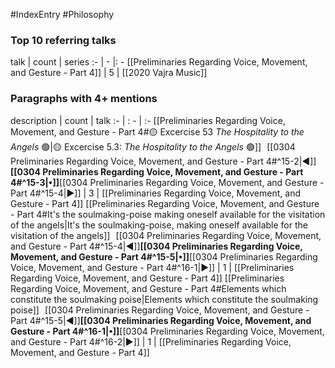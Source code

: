 #IndexEntry #Philosophy

### Top 10 referring talks
talk | count | series
:- | - |: -
[[Preliminaries Regarding Voice, Movement, and Gesture - Part 4]] | 5 | [[2020 Vajra Music]]

### Paragraphs with 4+ mentions
description | count | talk
:- | : - | :-
[[Preliminaries Regarding Voice, Movement, and Gesture - Part 4#🟡 Excercise 53 _The Hospitality to the Angels_ 🟢\|🟡 Excercise 5.3: _The Hospitality to the Angels_ 🟢]] &nbsp;&nbsp;[[0304 Preliminaries Regarding Voice, Movement, and Gesture - Part 4#^15-2\|◀]]**[[0304 Preliminaries Regarding Voice, Movement, and Gesture - Part 4#^15-3\|•]]**[[0304 Preliminaries Regarding Voice, Movement, and Gesture - Part 4#^15-4\|▶]] | 3 | [[Preliminaries Regarding Voice, Movement, and Gesture - Part 4]]
[[Preliminaries Regarding Voice, Movement, and Gesture - Part 4#It's the soulmaking-poise making oneself available for the visitation of the angels\|It's the soulmaking-poise, making oneself available for the visitation of the angels]] &nbsp;&nbsp;[[0304 Preliminaries Regarding Voice, Movement, and Gesture - Part 4#^15-4\|◀]]**[[0304 Preliminaries Regarding Voice, Movement, and Gesture - Part 4#^15-5\|•]]**[[0304 Preliminaries Regarding Voice, Movement, and Gesture - Part 4#^16-1\|▶]] | 1 | [[Preliminaries Regarding Voice, Movement, and Gesture - Part 4]]
[[Preliminaries Regarding Voice, Movement, and Gesture - Part 4#Elements which constitute the soulmaking poise\|Elements which constitute the soulmaking poise]] &nbsp;&nbsp;[[0304 Preliminaries Regarding Voice, Movement, and Gesture - Part 4#^15-5\|◀]]**[[0304 Preliminaries Regarding Voice, Movement, and Gesture - Part 4#^16-1\|•]]**[[0304 Preliminaries Regarding Voice, Movement, and Gesture - Part 4#^16-2\|▶]] | 1 | [[Preliminaries Regarding Voice, Movement, and Gesture - Part 4]]

